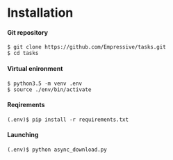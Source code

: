 # Installation
#### Git repository
```
$ git clone https://github.com/Empressive/tasks.git
$ cd tasks
```
#### Virtual enironment
```
$ python3.5 -m venv .env
$ source ./env/bin/activate
```
#### Reqirements
```
(.env)$ pip install -r requirements.txt
```
#### Launching
```
(.env)$ python async_download.py
```


